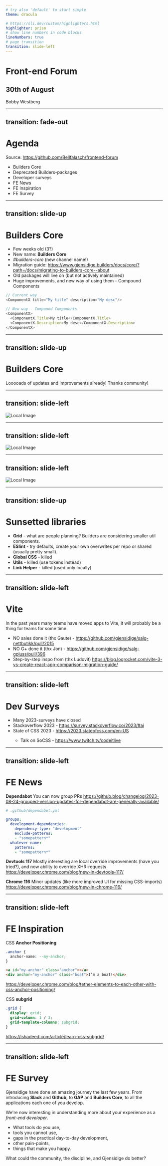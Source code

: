 ```yaml
---
# try also 'default' to start simple
theme: dracula

# https://sli.dev/custom/highlighters.html
highlighter: prism
# show line numbers in code blocks
lineNumbers: true
# page transition
transition: slide-left
---
```


# Front-end Forum

## 30th of August

Bobby Westberg

---
transition: fade-out
---

# Agenda

Source: https://github.com/Bellfalasch/frontend-forum

* Builders Core
* Deprecated Builders-packages
* Developer surveys
* FE News
* FE Inspiration
* FE Survey

---
transition: slide-up
---

# Builders Core

* Few weeks old (3?)
* New name: **Builders Core**
* *#builders-core* (new channel name!)
* Migration guide: https://www.gjensidige.builders/docs/core/?path=/docs/migrating-to-builders-core--about
* <twemoji-ring-buoy/> Old packages will live on (but not actively maintained)
* <twemoji-building-construction/> Huge improvements, and new way of using them - Compound Components

```js
// Current way
<ComponentX title="My title" description="My desc"/>

// New way - Compound Components
<ComponentX>
  <ComponentX.Title>My title</ComponentX.Title>
  <ComponentX.Description>My desc</ComponentX.Description>
</ComponentX>
```

---
transition: slide-up
---

# Builders Core

Looooads of updates and improvements already! Thanks community!

---
transition: slide-left
---

![Local Image](/images/2023-08-30/core3.png)

---
transition: slide-left
---

![Local Image](/images/2023-08-30/core2.png)

---
transition: slide-left
---

![Local Image](/images/2023-08-30/core1.png)

---
transition: slide-up
---

# <twemoji-headstone/> Sunsetted libraries

* **Grid** - what are people planning? Builders are considering smaller util components.
* **ESlint** - try defaults, create your own overwrites per repo or shared (usually pretty small).
* **Global CSS** - killed
* **Utils** - killed (use tokens instead)
* **Link Helper** - killed (used only locally)

---
transition: slide-left
---

# Vite

In the past years many teams have moved apps to Vite, it will probably be a thing for teams for some time.

* NO sales done it (thx Gaute) - https://github.com/gjensidige/salg-nettbutikk/pull/2015
* NO G+ done it (thx Jon) - https://github.com/gjensidige/salg-gpluss/pull/396
* Step-by-step inspo from (thx Ludovit)  https://blog.logrocket.com/vite-3-vs-create-react-app-comparison-migration-guide/

---
transition: slide-left
---

# Dev Surveys

* <twemoji-chart-increasing/> Many 2023-surveys have closed
* <twemoji-chart-decreasing/> Stackoverflow 2023 - https://survey.stackoverflow.co/2023/#ai
* <twemoji-bar-chart/> State of CSS 2023 - https://2023.stateofcss.com/en-US
  * <twemoji-film-projector/> Talk on SoCSS - https://www.twitch.tv/codeitlive

---
transition: slide-left
---

# FE News

**Dependabot** You can now group PRs 
https://github.blog/changelog/2023-08-24-grouped-version-updates-for-dependabot-are-generally-available/ 

```yml
# .github/dependabot.yml

groups:
  development-dependencies:
    dependency-type: "development"
    exclude-patterns:
    - "somepattern*"
  whatever-name:
    patterns:
    - "somepattern*"
```

**Devtools 117** Mostly interesting are local override improvements (have you tried?), and now ability to override XHR-requests
https://developer.chrome.com/blog/new-in-devtools-117/

**Chrome 116** Minor updates (like more improved UI for missing CSS-imports)
https://developer.chrome.com/blog/new-in-chrome-116/

---
transition: slide-left
---

# FE Inspiration

<twemoji-anchor/> CSS **Anchor Positioning**
```css
.anchor {
  anchor-name: --my-anchor;
}
```

```html
<a id="my-anchor" class="anchor"></a>
<div anchor="my-anchor" class="boat">I’m a boat!</div>
```

https://developer.chrome.com/blog/tether-elements-to-each-other-with-css-anchor-positioning/ 


<twemoji-window/> CSS **subgrid**
```css
.grid {
  display: grid;
  grid-column: 1 / 3;
  grid-template-columns: subgrid;
}
```

https://ishadeed.com/article/learn-css-subgrid/

---
transition: slide-left
---

# FE Survey

Gjensidige have done an amazing journey the last few years. From introducing **Slack** and **Github**, to **GAP** and **Builders Core**, to all the applications each one of you develop.

We're now interesting in understanding more about your experience as a *front-end developer*.

* What tools do you use,
* tools you cannot use,
* gaps in the practical day-to-day development,
* other pain-points,
* things that make you happy.

What could the community, the discipline, and Gjensidige do better?

